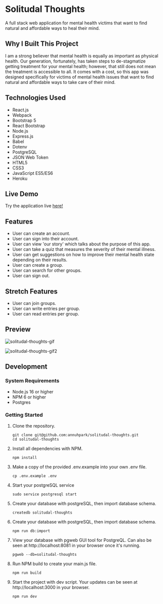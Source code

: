 # Solitudal Thoughts

A full stack web application for mental health victims that want to find natural and affordable ways to heal their mind. 

## Why I Built This Project

I am a strong believer that mental health is equally as important as physical health. Our generation, fortunately, has taken steps to de-stagmatize getting treatment for your mental health; however, that still does not mean the treatment is accessible to all. It comes with a cost, so this app was designed specifically for victims of mental health issues that want to find natural and affordable ways to take care of their mind. 

## Technologies Used

- React.js
- Webpack
- Bootstrap 5
- React Bootstrap
- Node.js
- Express.js
- Babel
- Dotenv
- PostgreSQL
- JSON Web Token
- HTML5
- CSS3
- JavaScript ES5/ES6
- Heroku

## Live Demo

Try the application live [here!](https://solitudal-thoughts.herokuapp.com/)

## Features

- User can create an account.
- User can sign into their account.
- User can view 'our story' which talks about the purpose of this app.
- User can take a quiz that measures the severity of their mental illness.
- User can get suggestions on how to improve their mental health state depending on their results.
- User can create a group.
- User can search for other groups.
- User can sign out.

## Stretch Features

- User can join groups.
- User can write entries per group.
- User can read entries per group.

## Preview

![solitudal-thoughts-gif](https://user-images.githubusercontent.com/69396309/175664872-417b7b5b-2d20-403e-820f-61c937018c4f.gif)

![solitudal-thoughts-gif2](https://user-images.githubusercontent.com/69396309/175665093-f9920b27-2b4d-4927-a30d-856b9ca8162c.gif)

## Development

### System Requirements

- Node.js 16 or higher
- NPM 6 or higher
- Postgres

### Getting Started

1. Clone the repository.

    ```shell
    git clone git@github.com:annuhpark/solitudal-thoughts.git
    cd solitudal-thoughts
    ```

2. Install all dependencies with NPM.

    ```shell
    npm install
    ```

3. Make a copy of the provided .env.example into your own .env file.

    ```shell
    cp .env.example .env
    ```

4. Start your postgreSQL service

    ```shell
    sudo service postgresql start
    ```

5. Create your database with postgreSQL, then import database schema.

    ```shell
    createdb solitudal-thoughts
    ```
    
6. Create your database with postgreSQL, then import database schema.

    ```shell
    npm run db:import
    ```
    
7. View your database with pgweb GUI tool for PostgreQL. Can also be seen at http://localhost:8081 in your browser once it's running.

    ```shell
    pgweb --db=solitudal-thoughts
    ```
8. Run NPM build to create your main.js file.

    ```shell
    npm run build
    ```
    
9. Start the project with dev script. Your updates can be seen at http://localhost:3000 in your browser.

    ```shell
    npm run dev
    ```
